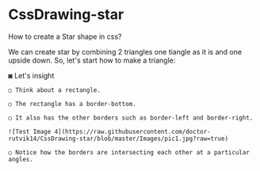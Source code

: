 # CssDrawing-star
How to create a Star shape in css? 

We can create star by combining 2 triangles one tiangle as it is and one upside down.
So, let's start how to make a triangle:

◙ Let's insight 

    ○ Think about a rectangle.
    
    ○ The rectangle has a border-bottom.
    
    ○ It also has the other borders such as border-left and border-right.
    
    ![Test Image 4](https://raw.githubusercontent.com/doctor-rutvik14/CssDrawing-star/blob/master/Images/pic1.jpg?raw=true)
    
    ○ Notice how the borders are intersecting each other at a particular angles.
    
